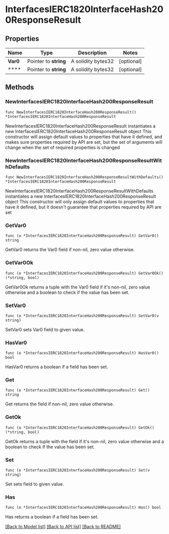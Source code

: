 # InterfacesIERC1820InterfaceHash200ResponseResult

## Properties

Name | Type | Description | Notes
------------ | ------------- | ------------- | -------------
**Var0** | Pointer to **string** | A solidity bytes32 | [optional] 
**** | Pointer to **string** | A solidity bytes32 | [optional] 

## Methods

### NewInterfacesIERC1820InterfaceHash200ResponseResult

`func NewInterfacesIERC1820InterfaceHash200ResponseResult() *InterfacesIERC1820InterfaceHash200ResponseResult`

NewInterfacesIERC1820InterfaceHash200ResponseResult instantiates a new InterfacesIERC1820InterfaceHash200ResponseResult object
This constructor will assign default values to properties that have it defined,
and makes sure properties required by API are set, but the set of arguments
will change when the set of required properties is changed

### NewInterfacesIERC1820InterfaceHash200ResponseResultWithDefaults

`func NewInterfacesIERC1820InterfaceHash200ResponseResultWithDefaults() *InterfacesIERC1820InterfaceHash200ResponseResult`

NewInterfacesIERC1820InterfaceHash200ResponseResultWithDefaults instantiates a new InterfacesIERC1820InterfaceHash200ResponseResult object
This constructor will only assign default values to properties that have it defined,
but it doesn't guarantee that properties required by API are set

### GetVar0

`func (o *InterfacesIERC1820InterfaceHash200ResponseResult) GetVar0() string`

GetVar0 returns the Var0 field if non-nil, zero value otherwise.

### GetVar0Ok

`func (o *InterfacesIERC1820InterfaceHash200ResponseResult) GetVar0Ok() (*string, bool)`

GetVar0Ok returns a tuple with the Var0 field if it's non-nil, zero value otherwise
and a boolean to check if the value has been set.

### SetVar0

`func (o *InterfacesIERC1820InterfaceHash200ResponseResult) SetVar0(v string)`

SetVar0 sets Var0 field to given value.

### HasVar0

`func (o *InterfacesIERC1820InterfaceHash200ResponseResult) HasVar0() bool`

HasVar0 returns a boolean if a field has been set.

### Get

`func (o *InterfacesIERC1820InterfaceHash200ResponseResult) Get() string`

Get returns the  field if non-nil, zero value otherwise.

### GetOk

`func (o *InterfacesIERC1820InterfaceHash200ResponseResult) GetOk() (*string, bool)`

GetOk returns a tuple with the  field if it's non-nil, zero value otherwise
and a boolean to check if the value has been set.

### Set

`func (o *InterfacesIERC1820InterfaceHash200ResponseResult) Set(v string)`

Set sets  field to given value.

### Has

`func (o *InterfacesIERC1820InterfaceHash200ResponseResult) Has() bool`

Has returns a boolean if a field has been set.


[[Back to Model list]](../README.md#documentation-for-models) [[Back to API list]](../README.md#documentation-for-api-endpoints) [[Back to README]](../README.md)


